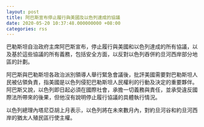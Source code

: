 ```yaml
---
layout: post
title: 阿巴斯宣布停止履行與美國及以色列達成的協議
date: 2020-05-20 10:37:48.000000000 +08:00
categories: rss
---
```


巴勒斯坦自治政府主席阿巴斯宣布，停止履行與美國和以色列達成的所有協議，以及基於這些協議的所有義務，包括安全方面，以反對以色列吞併約旦河西岸部分地區的計劃。

阿巴斯與巴勒斯坦各政治派別領導人舉行緊急會議後，批評美國需要對巴勒斯坦人民被佔領負責，指美國是以色列侵犯巴勒斯坦人民權利的行動及決定的重要夥伴。阿巴斯又說，以色列即日起必須在國際社會，承擔一切義務與責任，並承受違反國際法所帶來的後果，但他沒有說明停止履行協議的具體執行情況。

以色列總理內塔尼亞胡上月表示，以色列將在未來數月內，對約旦河谷和約旦河西岸的猶太人殖民區行使主權。
